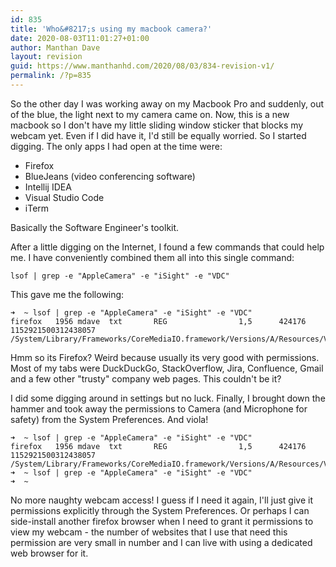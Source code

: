 ```yaml
---
id: 835
title: 'Who&#8217;s using my macbook camera?'
date: 2020-08-03T11:01:27+01:00
author: Manthan Dave
layout: revision
guid: https://www.manthanhd.com/2020/08/03/834-revision-v1/
permalink: /?p=835
---
```

<!-- wp:paragraph -->
<p>So the other day I was working away on my Macbook Pro and suddenly, out of the blue, the light next to my camera came on. Now, this is a new macbook so I don't have my little sliding window sticker that blocks my webcam yet. Even if I did have it, I'd still be equally worried. So I started digging. The only apps I had open at the time were:</p>
<!-- /wp:paragraph -->

<!-- wp:list -->
<ul><li>Firefox</li><li>BlueJeans (video conferencing software)</li><li>Intellij IDEA</li><li>Visual Studio Code</li><li>iTerm</li></ul>
<!-- /wp:list -->

<!-- wp:paragraph -->
<p>Basically the Software Engineer's toolkit.</p>
<!-- /wp:paragraph -->

<!-- wp:paragraph -->
<p>After a little digging on the Internet, I found a few commands that could help me. I have conveniently combined them all into this single command:</p>
<!-- /wp:paragraph -->

<!-- wp:code -->
<pre class="wp-block-code"><code>lsof | grep -e "AppleCamera" -e "iSight" -e "VDC"</code></pre>
<!-- /wp:code -->

<!-- wp:paragraph -->
<p>This gave  me the following:</p>
<!-- /wp:paragraph -->

<!-- wp:code -->
<pre class="wp-block-code"><code>➜  ~ lsof | grep -e "AppleCamera" -e "iSight" -e "VDC"
firefox   1956 mdave  txt       REG                1,5      424176 1152921500312438057 /System/Library/Frameworks/CoreMediaIO.framework/Versions/A/Resources/VDC.plugin/Contents/MacOS/VDC</code></pre>
<!-- /wp:code -->

<!-- wp:paragraph -->
<p>Hmm so its Firefox? Weird because usually its very good with permissions. Most of my tabs were DuckDuckGo, StackOverflow, Jira, Confluence, Gmail and a few other "trusty" company web pages. This couldn't be it?</p>
<!-- /wp:paragraph -->

<!-- wp:paragraph -->
<p>I did some digging around in settings but no luck. Finally, I brought down the hammer and took away the permissions to Camera (and Microphone for safety) from the System Preferences. And viola!</p>
<!-- /wp:paragraph -->

<!-- wp:code -->
<pre class="wp-block-code"><code>➜  ~ lsof | grep -e "AppleCamera" -e "iSight" -e "VDC"
firefox   1956 mdave  txt       REG                1,5      424176 1152921500312438057 /System/Library/Frameworks/CoreMediaIO.framework/Versions/A/Resources/VDC.plugin/Contents/MacOS/VDC
➜  ~ lsof | grep -e "AppleCamera" -e "iSight" -e "VDC"
➜  ~</code></pre>
<!-- /wp:code -->

<!-- wp:paragraph -->
<p>No more naughty webcam access! I guess if I need it again, I'll just give it permissions explicitly through the System Preferences. Or perhaps I can side-install another firefox browser when I need to grant it permissions to view my webcam - the number of websites that I use that need this permission are very small in number and I can live with using a dedicated web browser for it.</p>
<!-- /wp:paragraph -->